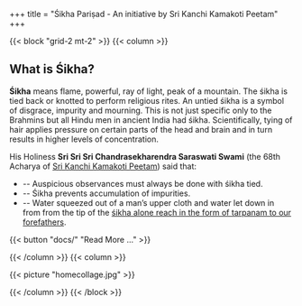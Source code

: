 +++
title = "Śikha Pariṣad - An initiative by Sri Kanchi Kamakoti Peetam"
+++

{{< block "grid-2 mt-2" >}}
{{< column >}}

## What is Śikha?

**Śikha** means flame, powerful, ray of light, peak of a mountain. The śikha is tied back or knotted to perform religious rites. An untied śikha is a symbol of disgrace, impurity and mourning. This is not just specific only to the Brahmins but all Hindu men in ancient India had śikha. Scientifically, tying of hair applies pressure on certain parts of the head and brain and in turn results in higher levels of concentration.

His Holiness **Sri Sri Sri Chandrasekharendra Saraswati Swami** (the 68th Acharya of [Sri Kanchi Kamakoti Peetam](http://kamakoti.org/)) said that:

- -- Auspicious observances must always be done with śikha tied.
- -- Śikha prevents accumulation of impurities.
- -- Water squeezed out of a man’s upper cloth and water let down in from from the tip of the [śikha alone reach in the form of tarpanam to our forefathers](https://shikhaparishath.wordpress.com/daily-sikha-mantra/).

{{< button "docs/" "Read More ..." >}}

{{< /column >}}
{{< column >}}

{{< picture "homecollage.jpg" >}}

{{< /column >}}
{{< /block >}}

